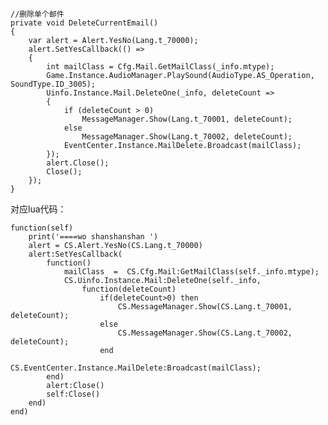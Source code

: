     //删除单个邮件
    private void DeleteCurrentEmail()
    {
        var alert = Alert.YesNo(Lang.t_70000);
        alert.SetYesCallback(() =>
        {
            int mailClass = Cfg.Mail.GetMailClass(_info.mtype);
            Game.Instance.AudioManager.PlaySound(AudioType.AS_Operation, SoundType.ID_3005);
            Uinfo.Instance.Mail.DeleteOne(_info, deleteCount =>
            {
                if (deleteCount > 0)
                    MessageManager.Show(Lang.t_70001, deleteCount);
                else
                    MessageManager.Show(Lang.t_70002, deleteCount);
                EventCenter.Instance.MailDelete.Broadcast(mailClass);
            });
            alert.Close();
            Close();
        });
    }

对应lua代码：  

	function(self)
		print('====wo shanshanshan ')
		alert = CS.Alert.YesNo(CS.Lang.t_70000)
		alert:SetYesCallback(
			function()
				mailClass  =  CS.Cfg.Mail:GetMailClass(self._info.mtype);
				CS.Uinfo.Instance.Mail:DeleteOne(self._info,
					function(deleteCount)
						if(deleteCount>0) then
							CS.MessageManager.Show(CS.Lang.t_70001, deleteCount);
						else
							CS.MessageManager.Show(CS.Lang.t_70002, deleteCount);
						end
						CS.EventCenter.Instance.MailDelete:Broadcast(mailClass);
			end)
			alert:Close()
			self:Close()
		end)
	end)